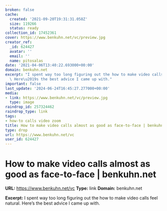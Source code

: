 ```yaml
---
broken: false
cache:
  created: '2021-09-20T19:31:31.058Z'
  size: 119266
  status: ready
collection_id: 17452361
cover: https://www.benkuhn.net/vc/preview.jpg
creator_ref:
  _id: 624427
  avatar: ''
  email: ''
  name: pitosalas
date: '2021-04-06T13:40:22.693000+00:00'
domain: benkuhn.net
excerpt: "I spent way too long figuring out the how to make video calls feel natural.\
  \ Here\u2019s the best advice I came up with."
important: false
last_update: '2024-06-24T16:45:27.277000+00:00'
media:
- link: https://www.benkuhn.net/vc/preview.jpg
  type: image
raindrop_id: 257324462
raindrop_type: link
tags:
- how-to calls video zoom
title: How to make video calls almost as good as face-to-face | benkuhn.net
type: drop
url: https://www.benkuhn.net/vc
user_id: 624427
---
```


# How to make video calls almost as good as face-to-face | benkuhn.net

**URL:** https://www.benkuhn.net/vc
**Type:** link
**Domain:** benkuhn.net

**Excerpt:** I spent way too long figuring out the how to make video calls feel natural. Here’s the best advice I came up with.
